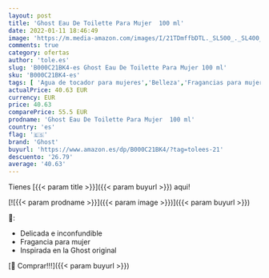 ```yaml
---
layout: post
title: 'Ghost Eau De Toilette Para Mujer  100 ml'
date: 2022-01-11 18:46:49
image: 'https://m.media-amazon.com/images/I/21TDmffbDTL._SL500_._SL400_.jpg'
comments: true
category: ofertas
author: 'tole.es'
slug: 'B000C21BK4-es Ghost Eau De Toilette Para Mujer 100 ml'
sku: 'B000C21BK4-es'
tags: [ 'Agua de tocador para mujeres','Belleza','Fragancias para mujeres','Perfumes y fragancias','de','eau','ghost','toilette', ]
actualPrice: 40.63 EUR
currency: EUR
price: 40.63
comparePrice: 55.5 EUR
prodname: 'Ghost Eau De Toilette Para Mujer  100 ml'
country: 'es'
flag: '🇪🇸'
brand: 'Ghost'
buyurl: 'https://www.amazon.es/dp/B000C21BK4/?tag=tolees-21'
descuento: '26.79'
average: '40.63'
---
```


Tienes [{{< param title >}}]({{< param buyurl >}}) aqui!

[![{{< param prodname >}}]({{< param image >}})]({{< param buyurl >}})

🔎:

- Delicada e inconfundible
- Fragancia para mujer
- Inspirada en la Ghost original

[🛒 Comprar!!!]({{< param buyurl >}})
